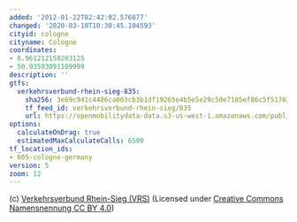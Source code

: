 ```yaml
---
added: '2012-01-22T02:42:02.576877'
changed: '2020-03-10T10:30:45.104593'
cityid: cologne
cityname: Cologne
coordinates:
- 6.961212158203125
- 50.93593091109999
description: ''
gtfs:
  verkehrsverbund-rhein-sieg-835:
    sha256: 3e69c941c4486ca003cb3b1df19265e4b5e5e29c50e7185ef86c5f51761360e5
    tf_feed_id: verkehrsverbund-rhein-sieg/835
    url: https://openmobilitydata-data.s3-us-west-1.amazonaws.com/public/feeds/verkehrsverbund-rhein-sieg/835/20171229/gtfs.zip
options:
  calculateOnDrag: true
  estimatedMaxCalculateCalls: 6500
tf_location_ids:
- 605-cologne-germany
version: 5
zoom: 12
---
```


(c) [Verkehrsverbund Rhein-Sieg (VRS)](https://www.vrsinfo.de/fahrplan/oepnv-daten-fuer-webentwickler.html) (Licensed under [Creative Commons Namensnennung CC BY 4.0](https://creativecommons.org/licenses/by/4.0/deed.de))
